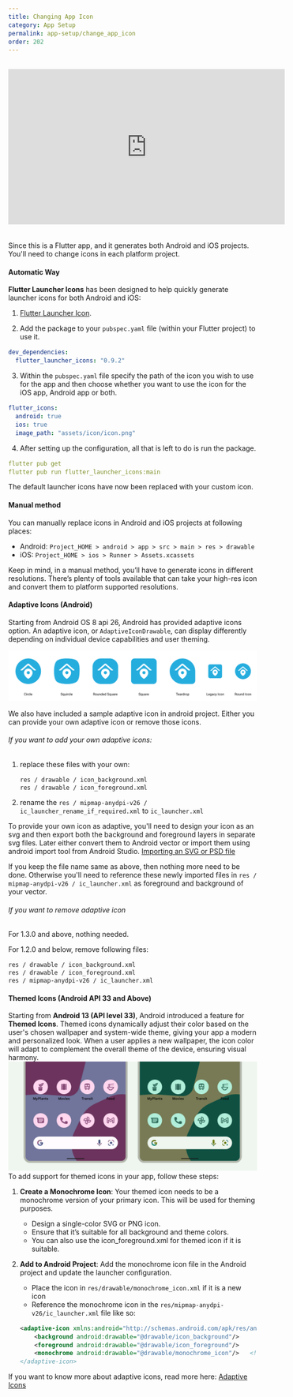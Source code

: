 ```yaml
---
title: Changing App Icon
category: App Setup
permalink: app-setup/change_app_icon
order: 202
---
```



<br/>
<iframe width="560" height="315" src="https://www.youtube.com/embed/1aBe9ircyGE" frameborder="0" allow="accelerometer; autoplay; clipboard-write; encrypted-media; gyroscope; picture-in-picture" allowfullscreen></iframe>

<br/>
<br/>

Since this is a Flutter app, and it generates both Android and iOS projects. You'll need to change icons in each platform project.

#### Automatic Way

**Flutter Launcher Icons** has been designed to help quickly generate launcher icons for both Android and iOS: 
1. [Flutter Launcher Icon](https://pub.dartlang.org/packages/flutter_launcher_icons).

2. Add the package to your `pubspec.yaml` file (within your Flutter project) to use it.
```yaml
dev_dependencies:
  flutter_launcher_icons: "0.9.2"
```
3. Within the `pubspec.yaml` file specify the path of the icon you wish to use for the app and then choose whether you want to use the icon for the iOS app, Android app or both.
```yaml
flutter_icons:
  android: true
  ios: true
  image_path: "assets/icon/icon.png"
```

4. After setting up the configuration, all that is left to do is run the package.
```yaml
flutter pub get
flutter pub run flutter_launcher_icons:main
```

The default launcher icons have now been replaced with your custom icon.

#### Manual method
You can manually replace icons in Android and iOS projects at following places:

- Android: `Project_HOME > android > app > src > main > res > drawable`
- iOS: `Project_HOME > ios > Runner > Assets.xcassets`

Keep in mind, in a manual method, you’ll have to generate icons in different resolutions. There’s plenty of tools available that can take your high-res icon and convert them to platform supported resolutions.


#### Adaptive Icons (Android)

Starting from Android OS 8 api 26, Android has provided adaptive icons option. An adaptive icon, or `AdaptiveIconDrawable`, can display differently depending on individual device capabilities and user theming.

<img src="../../images/adaptive-icons.png" alt="adaptive-icons-android" title="adaptive-icons-android-sample"/>

We also have included a sample adaptive icon in android project. Either you can provide your own adaptive icon or remove those icons.


###### If you want to add your own adaptive icons:

1. replace these files with your own:

    ```
    res / drawable / icon_background.xml
    res / drawable / icon_foreground.xml
    ```
2. rename the `res / mipmap-anydpi-v26 / ic_launcher_rename_if_required.xml` to `ic_launcher.xml`

To provide your own icon as adaptive, you'll need to design your icon as an svg and then export both the background and foreground layers in separate svg files. Later either convert them to Android vector or import them using android import tool from Android Studio. [Importing an SVG or PSD file](https://developer.android.com/studio/write/vector-asset-studio#svg)

If you keep the file name same as above, then nothing more need to be done. Otherwise you'll need to reference these newly imported files in `res / mipmap-anydpi-v26 / ic_launcher.xml` as foreground and background of your vector.

###### If you want to remove adaptive icon
For 1.3.0 and above, nothing needed.

For 1.2.0 and below, remove following files:

```
res / drawable / icon_background.xml
res / drawable / icon_foreground.xml
res / mipmap-anydpi-v26 / ic_launcher.xml 
```


#### Themed Icons (Android API 33 and Above)

Starting from **Android 13 (API level 33)**, Android introduced a feature for **Themed Icons**. Themed icons dynamically adjust their color based on the user's chosen wallpaper and system-wide theme, giving your app a modern and personalized look. When a user applies a new wallpaper, the icon color will adapt to complement the overall theme of the device, ensuring visual harmony.
<img src="../../images/adaptive-icon-themed-icons.png" alt="adaptive-icon-themed-icons" title="adaptive icon themed icons screenshot"/>
<br/>
To add support for themed icons in your app, follow these steps:

1. **Create a Monochrome Icon**:
   Your themed icon needs to be a monochrome version of your primary icon. This will be used for theming purposes.
   
   - Design a single-color SVG or PNG icon.
   - Ensure that it’s suitable for all background and theme colors.
   - You can also use the icon_foreground.xml for themed icon if it is suitable.

2. **Add to Android Project**:
   Add the monochrome icon file in the Android project and update the launcher configuration.

   - Place the icon in `res/drawable/monochrome_icon.xml` if it is a new icon
   - Reference the monochrome icon in the `res/mipmap-anydpi-v26/ic_launcher.xml` file like so:
   
   ```xml
   <adaptive-icon xmlns:android="http://schemas.android.com/apk/res/android">
       <background android:drawable="@drawable/icon_background"/>
       <foreground android:drawable="@drawable/icon_foreground"/>
       <monochrome android:drawable="@drawable/monochrome_icon"/>   <!-- this can be icon_foreground or a separate monocrhome icon>
   </adaptive-icon>
   ```

If you want to know more about adaptive icons, read more here: [Adaptive Icons](https://developer.android.com/develop/ui/views/launch/icon_design_adaptive)